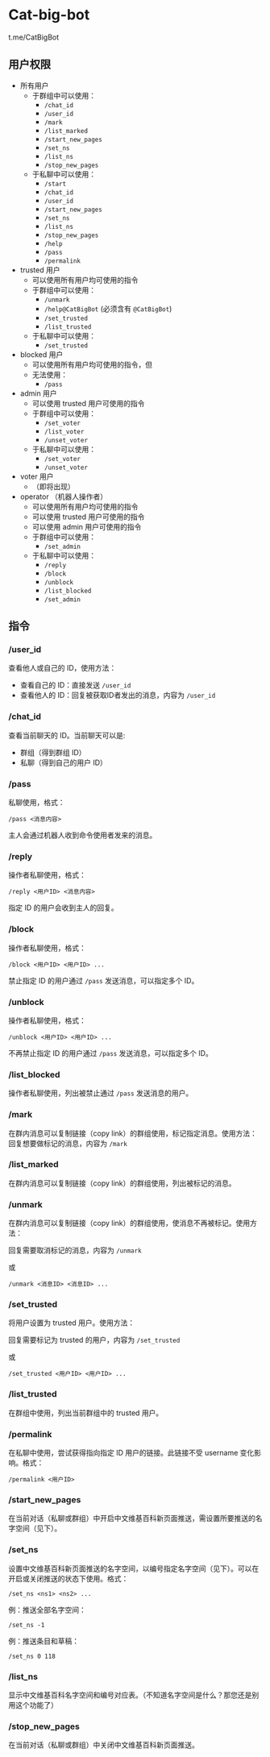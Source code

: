 # Cat-big-bot
t.me/CatBigBot

## 用户权限
* 所有用户
    * 于群组中可以使用：
        * `/chat_id`
        * `/user_id`
        * `/mark`
        * `/list_marked`
        * `/start_new_pages`
        * `/set_ns`
        * `/list_ns`
        * `/stop_new_pages`
    * 于私聊中可以使用：
        * `/start`
        * `/chat_id`
        * `/user_id`
        * `/start_new_pages`
        * `/set_ns`
        * `/list_ns`
        * `/stop_new_pages`
        * `/help`
        * `/pass`
        * `/permalink`
* trusted 用户
    * 可以使用所有用户均可使用的指令
    * 于群组中可以使用：
        * `/unmark`
        * `/help@CatBigBot` (必须含有 `@CatBigBot`)
        * `/set_trusted`
        * `/list_trusted`
    * 于私聊中可以使用：
        * `/set_trusted`
* blocked 用户
    * 可以使用所有用户均可使用的指令，但
    * 无法使用：
        * `/pass`
* admin 用户
    * 可以使用 trusted 用户可使用的指令
    * 于群组中可以使用：
        * `/set_voter`
        * `/list_voter`
        * `/unset_voter`
    * 于私聊中可以使用：
        * `/set_voter`
        * `/unset_voter`
* voter 用户
    * （即将出现）
* operator （机器人操作者）
    * 可以使用所有用户均可使用的指令
    * 可以使用 trusted 用户可使用的指令
    * 可以使用 admin 用户可使用的指令
    * 于群组中可以使用：
        * `/set_admin`
    * 于私聊中可以使用：
        * `/reply`
        * `/block`
        * `/unblock`
        * `/list_blocked`
        * `/set_admin`

## 指令

### /user_id

查看他人或自己的 ID，使用方法：

* 查看自己的 ID：直接发送 `/user_id`
* 查看他人的 ID：回复被获取ID者发出的消息，内容为 `/user_id`

### /chat_id

查看当前聊天的 ID。当前聊天可以是:

* 群组（得到群组 ID）
* 私聊（得到自己的用户 ID）

### /pass

私聊使用，格式：

```
/pass <消息内容>
```

主人会通过机器人收到命令使用者发来的消息。

### /reply
操作者私聊使用，格式：

```
/reply <用户ID> <消息内容>
```

指定 ID 的用户会收到主人的回复。

### /block

操作者私聊使用，格式：

```
/block <用户ID> <用户ID> ...
```

禁止指定 ID 的用户通过 `/pass` 发送消息，可以指定多个 ID。

### /unblock

操作者私聊使用，格式：

```
/unblock <用户ID> <用户ID> ...
```

不再禁止指定 ID 的用户通过 `/pass` 发送消息，可以指定多个 ID。

### /list_blocked

操作者私聊使用，列出被禁止通过 `/pass` 发送消息的用户。

### /mark

在群内消息可以复制链接（copy link）的群组使用，标记指定消息。使用方法：回复想要做标记的消息，内容为 `/mark`

### /list_marked

在群内消息可以复制链接（copy link）的群组使用，列出被标记的消息。

### /unmark

在群内消息可以复制链接（copy link）的群组使用，使消息不再被标记。使用方法：

回复需要取消标记的消息，内容为 `/unmark`

或

```
/unmark <消息ID> <消息ID> ...
```

### /set_trusted

将用户设置为 trusted 用户。使用方法：

回复需要标记为 trusted 的用户，内容为 `/set_trusted`

或

```
/set_trusted <用户ID> <用户ID> ...
```

### /list_trusted

在群组中使用，列出当前群组中的 trusted 用户。

### /permalink

在私聊中使用，尝试获得指向指定 ID 用户的链接。此链接不受 username 变化影响。格式：

```
/permalink <用户ID>
```

### /start_new_pages

在当前对话（私聊或群组）中开启中文维基百科新页面推送，需设置所要推送的名字空间（见下）。

### /set_ns

设置中文维基百科新页面推送的名字空间，以编号指定名字空间（见下）。可以在开启或关闭推送的状态下使用。格式：

```
/set_ns <ns1> <ns2> ...
```

例：推送全部名字空间：

```
/set_ns -1
```

例：推送条目和草稿：

```
/set_ns 0 118
```

### /list_ns

显示中文维基百科名字空间和编号对应表。（不知道名字空间是什么？那您还是别用这个功能了）

### /stop_new_pages

在当前对话（私聊或群组）中关闭中文维基百科新页面推送。
